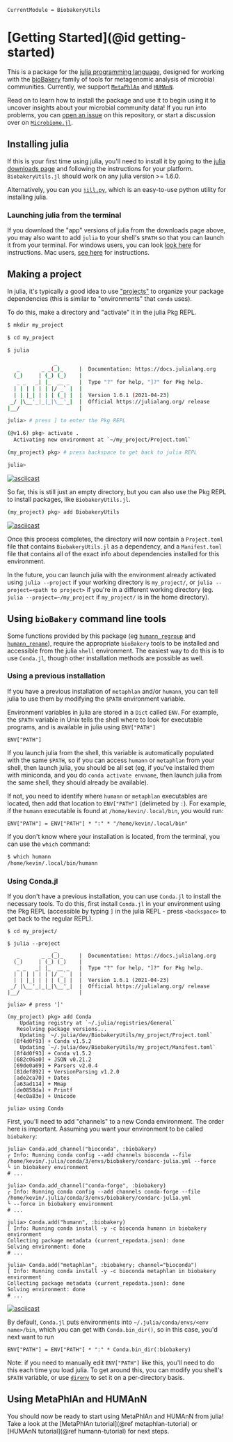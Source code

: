 ```@meta
CurrentModule = BiobakeryUtils
```

# [Getting Started](@id getting-started)

This is a package for the [julia programming language](http://julialang.org),
designed for working with the [bioBakery](https://github.com/biobakery/biobakery) family of tools
for metagenomic analysis of microbial communities.
Currently, we support [`MetaPhlAn`](https://github.com/biobakery/MetaPhlAn) and [`HUMAnN`](https://github.com/biobakery/HUMAnN).

Read on to learn how to install the package and use it
to begin using it to uncover insights about your microbial community data!
If you run into problems, you can [open an issue](https://github.com/BioJulia/BiobakeryUtils.jl/issues/new/choose) on this repository,
or start a discussion over on [`Microbiome.jl`](https://github.com/BioJulia/Microbiome.jl/discussions/new).

## Installing julia

If this is your first time using julia,
you'll need to install it by going to the [julia downloads page](https://julialang.org/downloads/)
and following the instructions for your platform.
`BiobakeryUtils.jl` should work on any julia version >= 1.6.0.

Alternatively, you can you [`jill.py`](https://github.com/johnnychen94/jill.py),
which is an easy-to-use python utility for installing julia.

### Launching julia from the terminal

If you download the "app" versions of julia from the downloads page above,
you may also want to add `julia` to your shell's `$PATH`
so that you can launch it from your terminal.
For windows users, you can look [look here](https://julialang.org/downloads/platform/#adding_julia_to_path_on_windows_10)
for instructions.
Mac users, [see here](https://julialang.org/downloads/platform/#optional_add_julia_to_path)
for instructions.

## Making a project

In julia, it's typically a good idea to use ["projects"](https://pkgdocs.julialang.org/v1/environments/)
to organize your package dependencies
(this is similar to "environments" that `conda` uses).

To do this, make a directory and "activate" it in the julia Pkg REPL.

```sh
$ mkdir my_project

$ cd my_project

$ julia

               _
   _       _ _(_)_     |  Documentation: https://docs.julialang.org
  (_)     | (_) (_)    |
   _ _   _| |_  __ _   |  Type "?" for help, "]?" for Pkg help.
  | | | | | | |/ _` |  |
  | | |_| | | | (_| |  |  Version 1.6.1 (2021-04-23)
 _/ |\__'_|_|_|\__'_|  |  Official https://julialang.org/ release
|__/                   |

julia> # press ] to enter the Pkg REPL

(@v1.6) pkg> activate .
  Activating new environment at `~/my_project/Project.toml`

(my_project) pkg> # press backspace to get back to julia REPL

julia>
```

[![asciicast](https://asciinema.org/a/440135.svg)](https://asciinema.org/a/440135)

So far, this is still just an empty directory,
but you can also use the Pkg REPL to install packages, like `BiobakeryUtils.jl`.

```sh
(my_project) pkg> add BiobakeryUtils
```

[![asciicast](https://asciinema.org/a/8vMgAdlGV63VztAGhUAlGQ5ai.svg)](https://asciinema.org/a/8vMgAdlGV63VztAGhUAlGQ5ai)

Once this process completes, the directory will now contain a `Project.toml` file
that contains `BiobakeryUtils.jl` as a dependency,
and a `Manifest.toml` file that contains all of the exact info about
dependencies installed for this environment.

In the future, you can launch julia with the environment already activated
using `julia --project` if your working directory is `my_project/`,
or `julia --project=<path to project>` if you're in a different working directory
(eg. `julia --project=~/my_project` if `my_project/` is in the home directory).

## Using `bioBakery` command line tools

Some functions provided by this package (eg [`humann_regroup`](@ref) and [`humann_rename`](@ref)),
require the appropriate `bioBakery` tools to be installed and accessible from the julia `shell` environment.
The easiest way to do this is to use `Conda.jl`,
though other installation methods are possible as well.

### Using a previous installation

If you have a previous installation of `metaphlan` and/or `humann`,
you can tell julia to use them by modifying the `$PATH` environment variable.

Environment variables in julia are stored in a `Dict` called `ENV`.
For example, the `$PATH` variable in Unix tells the shell where to look
for executable programs, and is available in julia using `ENV["PATH"]`

```@repl conda
ENV["PATH"]
```

If you launch julia from the shell,
this variable is automatically populated with the same `$PATH`,
so if you can access `humann` or `metaphlan` from your shell,
then launch julia, you should be all set
(eg, if you've installed them with miniconda, and you do `conda activate envname`,
then launch julia from the same shell, they should already be available).

If not, you need to identify where `humann` or `metaphlan` executables are located,
then add that location to `ENV["PATH"]` (delimeted by `:`).
For example, if the `humann` executable is found at `/home/kevin/.local/bin`,
you would run:

```@repl conda
ENV["PATH"] = ENV["PATH"] * ":" * "/home/kevin/.local/bin"
```

If you don't know where your installation is located,
from the terminal, you can use the `which` command:

```sh
$ which humann
/home/kevin/.local/bin/humann
```

### Using Conda.jl

If you don't have a previous installation, you can use `Conda.jl` to install the necessary tools.
To do this, first install `Conda.jl` in your environment using the Pkg REPL
(accessible by typing `]` in the julia REPL - press `<backspace>` to get back to the regular REPL).

```plaintext
$ cd my_project/

$ julia --project
               _
   _       _ _(_)_     |  Documentation: https://docs.julialang.org
  (_)     | (_) (_)    |
   _ _   _| |_  __ _   |  Type "?" for help, "]?" for Pkg help.
  | | | | | | |/ _` |  |
  | | |_| | | | (_| |  |  Version 1.6.1 (2021-04-23)
 _/ |\__'_|_|_|\__'_|  |  Official https://julialang.org/ release
|__/                   |

julia> # press ']'

(my_project) pkg> add Conda
    Updating registry at `~/.julia/registries/General`
   Resolving package versions...
    Updating `~/.julia/dev/BiobakeryUtils/my_project/Project.toml`
  [8f4d0f93] + Conda v1.5.2
    Updating `~/.julia/dev/BiobakeryUtils/my_project/Manifest.toml`
  [8f4d0f93] + Conda v1.5.2
  [682c06a0] + JSON v0.21.2
  [69de0a69] + Parsers v2.0.4
  [81def892] + VersionParsing v1.2.0
  [ade2ca70] + Dates
  [a63ad114] + Mmap
  [de0858da] + Printf
  [4ec0a83e] + Unicode

julia> using Conda
```

First, you'll need to add "channels" to a new Conda environment.
The order here is important.
Assuming you want your environment to be called `biobakery`:

```julia-repl
julia> Conda.add_channel("bioconda", :biobakery)
┌ Info: Running conda config --add channels bioconda --file /home/kevin/.julia/conda/3/envs/biobakery/condarc-julia.yml --force
└ in biobakery environment
# ...

julia> Conda.add_channel("conda-forge", :biobakery)
┌ Info: Running conda config --add channels conda-forge --file /home/kevin/.julia/conda/3/envs/biobakery/condarc-julia.yml
└ --force in biobakery environment
# ...

julia> Conda.add("humann", :biobakery)
[ Info: Running conda install -y -c bioconda humann in biobakery environment
Collecting package metadata (current_repodata.json): done
Solving environment: done
# ...

julia> Conda.add("metaphlan", :biobakery; channel="bioconda")
[ Info: Running conda install -y -c bioconda metaphlan in biobakery environment
Collecting package metadata (current_repodata.json): done
Solving environment: done
# ...
```

[![asciicast](https://asciinema.org/a/bahBYyfDyLoETR0qf1cQl7Stb.svg)](https://asciinema.org/a/bahBYyfDyLoETR0qf1cQl7Stb)

By default, `Conda.jl` puts environments into `~/.julia/conda/envs/<env name>/bin`,
which you can get with `Conda.bin_dir()`, so in this case, you'd next want to run

```@repl
ENV["PATH"] = ENV["PATH"] * ":" * Conda.bin_dir(:biobakery)
```

Note: if you need to manually edit `ENV["PATH"]` like this,
you'll need to do this each time you load julia.
To get around this, you can modify you shell's `$PATH` variable,
or use [`direnv`](https://direnv.net) to set it on a per-directory basis.

## Using MetaPhlAn and HUMAnN

You should now be ready to start using MetaPhlAn and HUMAnN from julia!
Take a look at the [MetaPhlAn tutorial](@ref metaphlan-tutorial)
or [HUMAnN tutorial](@ref humann-tutorial)
for next steps.
